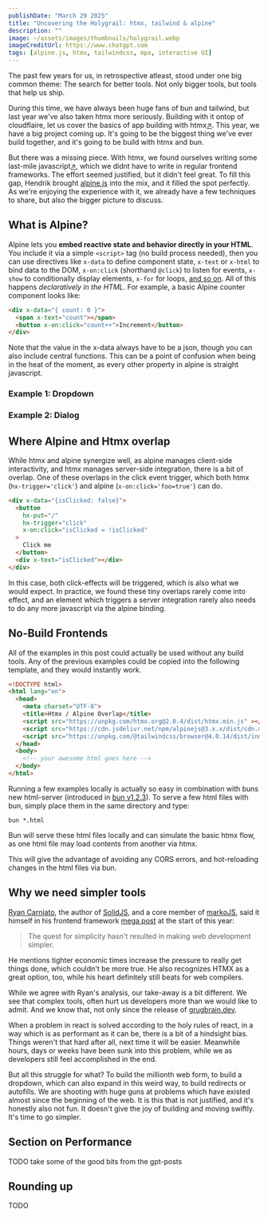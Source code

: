 ```yaml
---
publishDate: "March 29 2025"
title: "Uncovering the Holygrail: htmx, tailwind & alpine"
description: ""
image: ~/assets/images/thumbnails/holygrail.webp
imageCreditUrl: https://www.chatgpt.com
tags: [alpine.js, htmx, tailwindcss, mpa, interactive UI]
---
```


The past few years for us, in retrospective atleast, stood under one big common theme: The search
for better tools. Not only bigger tools, but tools that help us ship.

During this time, we have always been huge fans of bun and tailwind, but last year we've also
taken htmx more seriously. Building with it ontop of cloudflaire, let us cover the basics of app
building with htmx[↗](/post/howto-htmx-astrodb-astrossr). This year, we have a big project coming
up. It's going to be the biggest thing we've ever build together, and it's going to be build with
htmx and bun.

But there was a missing piece. With htmx, we found ourselves writing some last-mile
javascript[↗](/post/howto-htmx-astrodb-astrossr#is-htmx-the-ultimate-choice), which we didnt have
to write in regular frontend frameworks. The effort seemed justified, but it didn't feel great. To
fill this gap, Hendrik brought [alpine.js](https://alpinejs.dev/) into the mix, and it filled the
spot perfectly. As we're enjoying the experience with it, we already have a few techniques to
share, but also the bigger picture to discuss.

## What is Alpine?

Alpine lets you **embed reactive state and behavior directly in your HTML**. You include it via a
simple `<script>` tag (no build process needed), then you can use directives like `x-data` to
define component state, `x-text` or `x-html` to bind data to the DOM, `x-on:click` (shorthand
`@click`) to listen for events, `x-show` to conditionally display elements, `x-for` for loops,
[and so on](https://alpinejs.dev/start-here). All of this happens *declaratively in the HTML*. For
example, a basic Alpine counter component looks like:

```html
<div x-data="{ count: 0 }">
  <span x-text="count"></span>
  <button x-on:click="count++">Increment</button>
</div>
```

Note that the value in the x-data always have to be a json, though you can also include central
functions. This can be a point of confusion when being in the heat of the moment, as every other
property in alpine is straight javascript.

### Example 1: Dropdown

### Example 2: Dialog

## Where Alpine and Htmx overlap

While htmx and alpine synergize well, as alpine manages client-side interactivity, and htmx
manages server-side integration, there is a bit of overlap. One of these overlaps in the click
event trigger, which both htmx (`hx-trigger='click'`) and alpine (`x-on:click='foo=true'`) can do.

```html
<div x-data="{isClicked: false}">
  <button
    hx-put="/"
    hx-trigger="click"
    x-on:click="isClicked = !isClicked"
  >
    Click me
  </button>
  <div x-text="isClicked"></div>
</div>
```

In this case, both click-effects will be triggered, which is also what we would expect. In
practice, we found these tiny overlaps rarely come into effect, and an element which triggers a
server integration rarely also needs to do any more javascript via the alpine binding.

## No-Build Frontends

All of the examples in this post could actually be used without any build tools. Any of the
previous examples could be copied into the following template, and they would instantly work.

```html
<!DOCTYPE html>
<html lang="en">
  <head>
    <meta charset="UTF-8">
    <title>Htmx / Alpine Overlap</title>
    <script src="https://unpkg.com/htmx.org@2.0.4/dist/htmx.min.js" ></script>
    <script src="https://cdn.jsdelivr.net/npm/alpinejs@3.x.x/dist/cdn.min.js" defer></script>
    <script src="https://unpkg.com/@tailwindcss/browser@4.0.14/dist/index.global.js" ></script>
  </head>
  <body>
    <!-- your awesome html goes here -->
  </body>
</html>
```

Running a few examples locally is actually so easy in combination with buns new html-server
(introduced in [bun v1.2.3](https://bun.sh/blog/bun-v1.2.3)). To serve a few html files with bun,
simply place them in the same directory and type:

```
bun *.html
```

Bun will serve these html files locally and can simulate the basic htmx flow, as one html file may
load contents from another via htmx.

This will give the advantage of avoiding any CORS errors, and hot-reloading changes in the html
files via bun.


## Why we need simpler tools

[Ryan Carniato](https://x.com/RyanCarniato), the author of [SolidJS](https://www.solidjs.com/),
and a core member of [markoJS](https://markojs.com/), said it himself in his frontend framework
[mega post](https://dev.to/this-is-learning/javascript-frameworks-heading-into-2025-hkb) at the
start of this year:

> The quest for simplicity hasn't resulted in making web development simpler.

He mentions tighter economic times increase the pressure to really get things done, which couldn't
be more true. He also recognizes HTMX as a great option, too, while his heart definitely still
beats for web compilers.

While we agree with Ryan's analysis, our take-away is a bit different. We see that complex tools,
often hurt us developers more than we would like to admit. And we know that, not only since the
release of [grugbrain.dev](https://grugbrain.dev/).

When a problem in react is solved according to the holy rules of react, in a way which is as
performant as it can be, there is a bit of a hindsight bias. Things weren't that hard after all,
next time it will be easier. Meanwhile hours, days or weeks have been sunk into this problem,
while we as developers still feel accomplished in the end.

But all this struggle for what? To build the millionth web form, to build a dropdown, which can
also expand in this weird way, to build redirects or autofills. We are shooting with huge guns at
problems which have existed almost since the beginning of the web. It is this that is not
justified, and it's honestly also not fun. It doesn't give the joy of building and moving
swiftly. It's time to go simpler.

## Section on Performance

TODO take some of the good bits from the gpt-posts

## Rounding up

TODO
